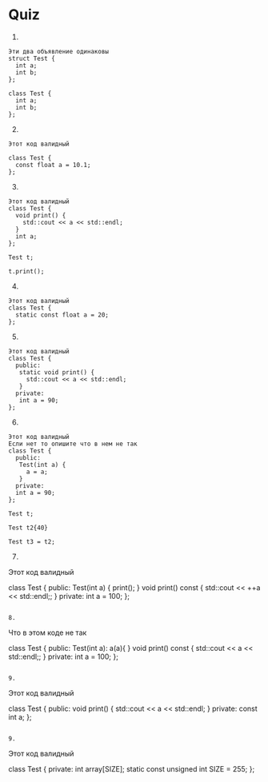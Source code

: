 # Quiz

1.
```
Эти два объявление одинаковы
struct Test {
  int a;
  int b;
};

class Test {
  int a;
  int b;
};

```

2.
```
Этот код валидный

class Test {
  const float a = 10.1;
};

```

3.
```
Этот код валидный
class Test {
  void print() {
    std::cout << a << std::endl;
  }
  int a;
};

Test t;

t.print();
```

4.
```
Этот код валидный
class Test {
  static const float a = 20;
};

```

5.
```
Этот код валидный
class Test {
  public:
   static void print() {
     std::сout << a << std::endl;
   }
  private:
   int a = 90;
};

```

6.
```
Этот код валидный
Если нет то опишите что в нем не так
class Test {
  public:
   Test(int a) {
     a = a;
   }
  private:
  int a = 90;
};

Test t;

Test t2{40}

Test t3 = t2;

```

7.
Этот код валидный

class Test {
  public:
   Test(int a) {
     print();
   }
   void print() const {
     std::cout << ++a << std::endl;;
   }
  private:
   int a = 100;
};
```

8.
```
Что в этом коде не так

class Test {
  public:
   Test(int a): a(a){
   }
   void print() const {
     std::cout << a << std::endl;;
   }
  private:
   int a = 100;
};

```

9.
```
Этот код валидный

class Test {
  public:
   void print() {
     std::cout << a << std::endl;
   }
  private:
   const int a;
};
```

9.
```
Этот код валидный

class Test {
  private:
   int array[SIZE];
   static const unsigned int SIZE = 255;
};
```
